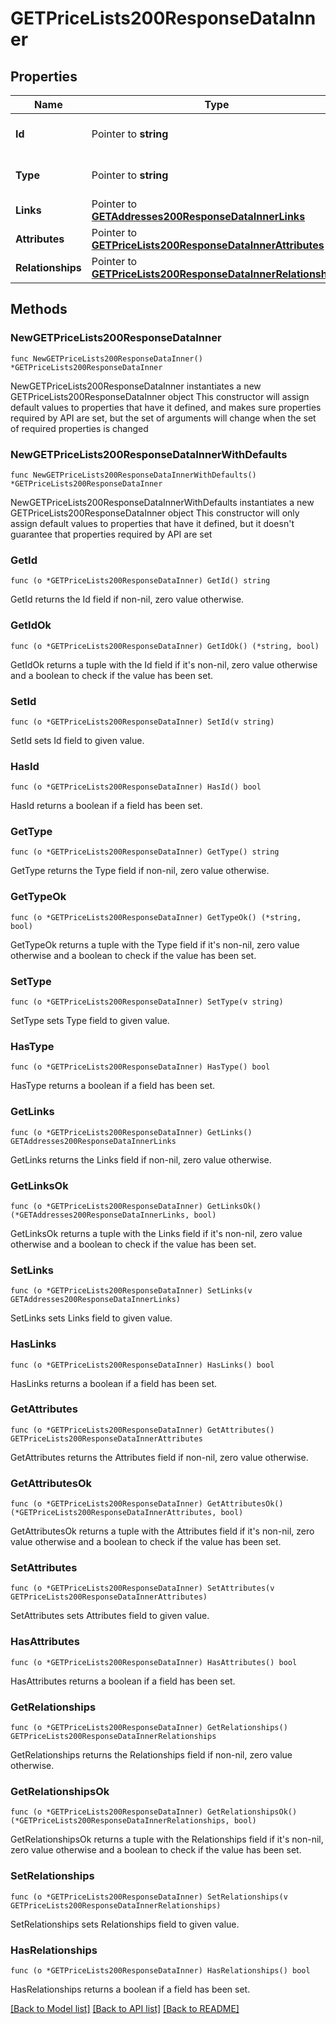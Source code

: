 # GETPriceLists200ResponseDataInner

## Properties

Name | Type | Description | Notes
------------ | ------------- | ------------- | -------------
**Id** | Pointer to **string** | The resource&#39;s id | [optional] 
**Type** | Pointer to **string** | The resource&#39;s type | [optional] [default to "price_lists"]
**Links** | Pointer to [**GETAddresses200ResponseDataInnerLinks**](GETAddresses200ResponseDataInnerLinks.md) |  | [optional] 
**Attributes** | Pointer to [**GETPriceLists200ResponseDataInnerAttributes**](GETPriceLists200ResponseDataInnerAttributes.md) |  | [optional] 
**Relationships** | Pointer to [**GETPriceLists200ResponseDataInnerRelationships**](GETPriceLists200ResponseDataInnerRelationships.md) |  | [optional] 

## Methods

### NewGETPriceLists200ResponseDataInner

`func NewGETPriceLists200ResponseDataInner() *GETPriceLists200ResponseDataInner`

NewGETPriceLists200ResponseDataInner instantiates a new GETPriceLists200ResponseDataInner object
This constructor will assign default values to properties that have it defined,
and makes sure properties required by API are set, but the set of arguments
will change when the set of required properties is changed

### NewGETPriceLists200ResponseDataInnerWithDefaults

`func NewGETPriceLists200ResponseDataInnerWithDefaults() *GETPriceLists200ResponseDataInner`

NewGETPriceLists200ResponseDataInnerWithDefaults instantiates a new GETPriceLists200ResponseDataInner object
This constructor will only assign default values to properties that have it defined,
but it doesn't guarantee that properties required by API are set

### GetId

`func (o *GETPriceLists200ResponseDataInner) GetId() string`

GetId returns the Id field if non-nil, zero value otherwise.

### GetIdOk

`func (o *GETPriceLists200ResponseDataInner) GetIdOk() (*string, bool)`

GetIdOk returns a tuple with the Id field if it's non-nil, zero value otherwise
and a boolean to check if the value has been set.

### SetId

`func (o *GETPriceLists200ResponseDataInner) SetId(v string)`

SetId sets Id field to given value.

### HasId

`func (o *GETPriceLists200ResponseDataInner) HasId() bool`

HasId returns a boolean if a field has been set.

### GetType

`func (o *GETPriceLists200ResponseDataInner) GetType() string`

GetType returns the Type field if non-nil, zero value otherwise.

### GetTypeOk

`func (o *GETPriceLists200ResponseDataInner) GetTypeOk() (*string, bool)`

GetTypeOk returns a tuple with the Type field if it's non-nil, zero value otherwise
and a boolean to check if the value has been set.

### SetType

`func (o *GETPriceLists200ResponseDataInner) SetType(v string)`

SetType sets Type field to given value.

### HasType

`func (o *GETPriceLists200ResponseDataInner) HasType() bool`

HasType returns a boolean if a field has been set.

### GetLinks

`func (o *GETPriceLists200ResponseDataInner) GetLinks() GETAddresses200ResponseDataInnerLinks`

GetLinks returns the Links field if non-nil, zero value otherwise.

### GetLinksOk

`func (o *GETPriceLists200ResponseDataInner) GetLinksOk() (*GETAddresses200ResponseDataInnerLinks, bool)`

GetLinksOk returns a tuple with the Links field if it's non-nil, zero value otherwise
and a boolean to check if the value has been set.

### SetLinks

`func (o *GETPriceLists200ResponseDataInner) SetLinks(v GETAddresses200ResponseDataInnerLinks)`

SetLinks sets Links field to given value.

### HasLinks

`func (o *GETPriceLists200ResponseDataInner) HasLinks() bool`

HasLinks returns a boolean if a field has been set.

### GetAttributes

`func (o *GETPriceLists200ResponseDataInner) GetAttributes() GETPriceLists200ResponseDataInnerAttributes`

GetAttributes returns the Attributes field if non-nil, zero value otherwise.

### GetAttributesOk

`func (o *GETPriceLists200ResponseDataInner) GetAttributesOk() (*GETPriceLists200ResponseDataInnerAttributes, bool)`

GetAttributesOk returns a tuple with the Attributes field if it's non-nil, zero value otherwise
and a boolean to check if the value has been set.

### SetAttributes

`func (o *GETPriceLists200ResponseDataInner) SetAttributes(v GETPriceLists200ResponseDataInnerAttributes)`

SetAttributes sets Attributes field to given value.

### HasAttributes

`func (o *GETPriceLists200ResponseDataInner) HasAttributes() bool`

HasAttributes returns a boolean if a field has been set.

### GetRelationships

`func (o *GETPriceLists200ResponseDataInner) GetRelationships() GETPriceLists200ResponseDataInnerRelationships`

GetRelationships returns the Relationships field if non-nil, zero value otherwise.

### GetRelationshipsOk

`func (o *GETPriceLists200ResponseDataInner) GetRelationshipsOk() (*GETPriceLists200ResponseDataInnerRelationships, bool)`

GetRelationshipsOk returns a tuple with the Relationships field if it's non-nil, zero value otherwise
and a boolean to check if the value has been set.

### SetRelationships

`func (o *GETPriceLists200ResponseDataInner) SetRelationships(v GETPriceLists200ResponseDataInnerRelationships)`

SetRelationships sets Relationships field to given value.

### HasRelationships

`func (o *GETPriceLists200ResponseDataInner) HasRelationships() bool`

HasRelationships returns a boolean if a field has been set.


[[Back to Model list]](../README.md#documentation-for-models) [[Back to API list]](../README.md#documentation-for-api-endpoints) [[Back to README]](../README.md)


